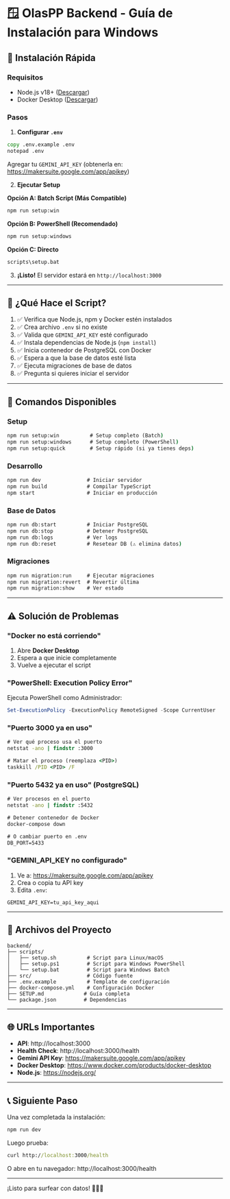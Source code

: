 # 🪟 OlasPP Backend - Guía de Instalación para Windows

## 🚀 Instalación Rápida

### Requisitos
- Node.js v18+ ([Descargar](https://nodejs.org/))
- Docker Desktop ([Descargar](https://www.docker.com/products/docker-desktop))

### Pasos

1. **Configurar `.env`**
```cmd
copy .env.example .env
notepad .env
```
Agregar tu `GEMINI_API_KEY` (obtenerla en: https://makersuite.google.com/app/apikey)

2. **Ejecutar Setup**

**Opción A: Batch Script (Más Compatible)**
```cmd
npm run setup:win
```

**Opción B: PowerShell (Recomendado)**
```powershell
npm run setup:windows
```

**Opción C: Directo**
```cmd
scripts\setup.bat
```

3. **¡Listo!** El servidor estará en `http://localhost:3000`

---

## 📝 ¿Qué Hace el Script?

1. ✅ Verifica que Node.js, npm y Docker estén instalados
2. ✅ Crea archivo `.env` si no existe
3. ✅ Valida que `GEMINI_API_KEY` esté configurado
4. ✅ Instala dependencias de Node.js (`npm install`)
5. ✅ Inicia contenedor de PostgreSQL con Docker
6. ✅ Espera a que la base de datos esté lista
7. ✅ Ejecuta migraciones de base de datos
8. ✅ Pregunta si quieres iniciar el servidor

---

## 🔧 Comandos Disponibles

### Setup
```cmd
npm run setup:win          # Setup completo (Batch)
npm run setup:windows      # Setup completo (PowerShell)
npm run setup:quick        # Setup rápido (si ya tienes deps)
```

### Desarrollo
```cmd
npm run dev               # Iniciar servidor
npm run build             # Compilar TypeScript
npm start                 # Iniciar en producción
```

### Base de Datos
```cmd
npm run db:start          # Iniciar PostgreSQL
npm run db:stop           # Detener PostgreSQL
npm run db:logs           # Ver logs
npm run db:reset          # Resetear DB (⚠️ elimina datos)
```

### Migraciones
```cmd
npm run migration:run     # Ejecutar migraciones
npm run migration:revert  # Revertir última
npm run migration:show    # Ver estado
```

---

## ⚠️ Solución de Problemas

### "Docker no está corriendo"
1. Abre **Docker Desktop**
2. Espera a que inicie completamente
3. Vuelve a ejecutar el script

### "PowerShell: Execution Policy Error"
Ejecuta PowerShell como Administrador:
```powershell
Set-ExecutionPolicy -ExecutionPolicy RemoteSigned -Scope CurrentUser
```

### "Puerto 3000 ya en uso"
```cmd
# Ver qué proceso usa el puerto
netstat -ano | findstr :3000

# Matar el proceso (reemplaza <PID>)
taskkill /PID <PID> /F
```

### "Puerto 5432 ya en uso" (PostgreSQL)
```cmd
# Ver procesos en el puerto
netstat -ano | findstr :5432

# Detener contenedor de Docker
docker-compose down

# O cambiar puerto en .env
DB_PORT=5433
```

### "GEMINI_API_KEY no configurado"
1. Ve a: https://makersuite.google.com/app/apikey
2. Crea o copia tu API key
3. Edita `.env`:
```
GEMINI_API_KEY=tu_api_key_aqui
```

---

## 📂 Archivos del Proyecto

```
backend/
├── scripts/
│   ├── setup.sh          # Script para Linux/macOS
│   ├── setup.ps1         # Script para Windows PowerShell
│   └── setup.bat         # Script para Windows Batch
├── src/                  # Código fuente
├── .env.example          # Template de configuración
├── docker-compose.yml    # Configuración Docker
├── SETUP.md             # Guía completa
└── package.json         # Dependencias
```

---

## 🌐 URLs Importantes

- **API**: http://localhost:3000
- **Health Check**: http://localhost:3000/health
- **Gemini API Key**: https://makersuite.google.com/app/apikey
- **Docker Desktop**: https://www.docker.com/products/docker-desktop
- **Node.js**: https://nodejs.org/

---

## 📞 Siguiente Paso

Una vez completada la instalación:

```cmd
npm run dev
```

Luego prueba:
```cmd
curl http://localhost:3000/health
```

O abre en tu navegador: http://localhost:3000/health

---

¡Listo para surfear con datos! 🏄‍♂️🌊
